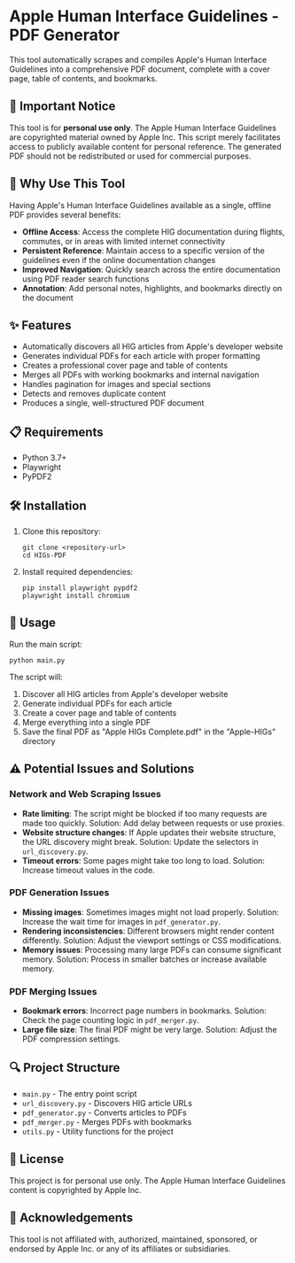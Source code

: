 # Apple Human Interface Guidelines - PDF Generator

This tool automatically scrapes and compiles Apple's Human Interface Guidelines into a comprehensive PDF document, complete with a cover page, table of contents, and bookmarks.

## 🚨 Important Notice

This tool is for **personal use only**. The Apple Human Interface Guidelines are copyrighted material owned by Apple Inc. This script merely facilitates access to publicly available content for personal reference. The generated PDF should not be redistributed or used for commercial purposes.

## 🤔 Why Use This Tool

Having Apple's Human Interface Guidelines available as a single, offline PDF provides several benefits:

- **Offline Access**: Access the complete HIG documentation during flights, commutes, or in areas with limited internet connectivity
- **Persistent Reference**: Maintain access to a specific version of the guidelines even if the online documentation changes
- **Improved Navigation**: Quickly search across the entire documentation using PDF reader search functions
- **Annotation**: Add personal notes, highlights, and bookmarks directly on the document

## ✨ Features

- Automatically discovers all HIG articles from Apple's developer website
- Generates individual PDFs for each article with proper formatting
- Creates a professional cover page and table of contents
- Merges all PDFs with working bookmarks and internal navigation
- Handles pagination for images and special sections
- Detects and removes duplicate content
- Produces a single, well-structured PDF document

## 📋 Requirements

- Python 3.7+
- Playwright
- PyPDF2

## 🛠️ Installation

1. Clone this repository:
   ```
   git clone <repository-url>
   cd HIGs-PDF
   ```

2. Install required dependencies:
   ```
   pip install playwright pypdf2
   playwright install chromium
   ```

## 🚀 Usage

Run the main script:

```
python main.py
```

The script will:
1. Discover all HIG articles from Apple's developer website
2. Generate individual PDFs for each article
3. Create a cover page and table of contents
4. Merge everything into a single PDF
5. Save the final PDF as "Apple HIGs Complete.pdf" in the "Apple-HIGs" directory

## ⚠️ Potential Issues and Solutions

### Network and Web Scraping Issues

- **Rate limiting**: The script might be blocked if too many requests are made too quickly. Solution: Add delay between requests or use proxies.
- **Website structure changes**: If Apple updates their website structure, the URL discovery might break. Solution: Update the selectors in `url_discovery.py`.
- **Timeout errors**: Some pages might take too long to load. Solution: Increase timeout values in the code.

### PDF Generation Issues

- **Missing images**: Sometimes images might not load properly. Solution: Increase the wait time for images in `pdf_generator.py`.
- **Rendering inconsistencies**: Different browsers might render content differently. Solution: Adjust the viewport settings or CSS modifications.
- **Memory issues**: Processing many large PDFs can consume significant memory. Solution: Process in smaller batches or increase available memory.

### PDF Merging Issues

- **Bookmark errors**: Incorrect page numbers in bookmarks. Solution: Check the page counting logic in `pdf_merger.py`.
- **Large file size**: The final PDF might be very large. Solution: Adjust the PDF compression settings.

## 🔍 Project Structure

- `main.py` - The entry point script
- `url_discovery.py` - Discovers HIG article URLs
- `pdf_generator.py` - Converts articles to PDFs
- `pdf_merger.py` - Merges PDFs with bookmarks
- `utils.py` - Utility functions for the project

## 📝 License

This project is for personal use only. The Apple Human Interface Guidelines content is copyrighted by Apple Inc.

## 🙏 Acknowledgements

This tool is not affiliated with, authorized, maintained, sponsored, or endorsed by Apple Inc. or any of its affiliates or subsidiaries.
